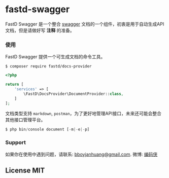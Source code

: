 # fastd-swagger

FastD Swagger 是一个整合 [swagger](https://github.com/zircote/swagger-php) 文档的一个组件，初衷是用于自动生成API文档，但是请做好写 **注释** 的准备。

### 使用

FastD Swagger 提供一个可生成文档的命令工具。

```
$ composer require fastd/docs-provider
```

```php
<?php

return [
    'services' => [
        \FastD\DocsProvider\DocumentProvider::class,
    ]
];
```

文档类型支持 `markdown`, `postman`，为了更好地管理API接口，未来还可能会整合其他接口管理平台。

```php
$ php bin/console document [-m|-e|-p]
```

### Support

如果你在使用中遇到问题，请联系: [bboyjanhuang@gmail.com](mailto:bboyjanhuang@gmail.com). 微博: [编码侠](http://weibo.com/ecbboyjan)

## License MIT
